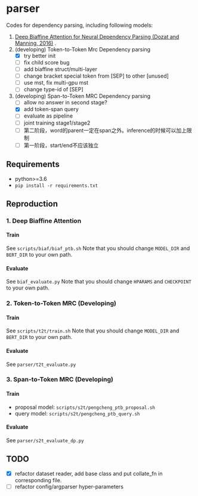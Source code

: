 # parser
Codes for dependency parsing, including following models:
1. [Deep Biaffine Attention for Neural Dependency Parsing (Dozat and Manning, 2016)](https://arxiv.org/abs/1611.01734) .
1. (developing) Token-to-Token Mrc Dependency parsing
    - [x] try better init
    - [ ] fix child score bug
    - [ ] add biaffine struct/multi-layer
    - [ ] change bracket special token from [SEP] to other [unused]
    - [ ] use mst, fix multi-gpu mst
    - [ ] change type-id of [SEP]

1. (developing) Span-to-Token MRC Dependency parsing
    - [ ] allow no answer in second stage?
    - [x] add token-span query
    - [ ] evaluate as pipeline
    - [ ] joint training stage1/stage2
    - [ ] 第二阶段，word的parent一定在span之外。inference的时候可以加上限制
    - [ ] 第一阶段，start/end不应该独立

## Requirements
* python>=3.6
* `pip install -r requirements.txt`

## Reproduction
### 1. Deep Biaffine Attention
#### Train
See `scripts/biaf/biaf_ptb.sh`
Note that you should change `MODEL_DIR` and `BERT_DIR` to your own path.
#### Evaluate
See `biaf_evaluate.py`
Note that you should change `HPARAMS` and `CHECKPOINT` to your own path.

### 2. Token-to-Token MRC (Developing)
#### Train
See `scripts/t2t/train.sh`
Note that you should change `MODEL_DIR` and `BERT_DIR` to your own path.
#### Evaluate
See `parser/t2t_evaluate.py`

### 3. Span-to-Token MRC (Developing)
#### Train
* proposal model: `scripts/s2t/pengcheng_ptb_proposal.sh`
* query model: `scripts/s2t/pengcheng_ptb_query.sh`

#### Evaluate
See `parser/s2t_evaluate_dp.py`

## TODO
- [x] refactor dataset reader, add base class and put collate_fn in corresponding file.
- [ ] refactor config/argparser hyper-parameters 
